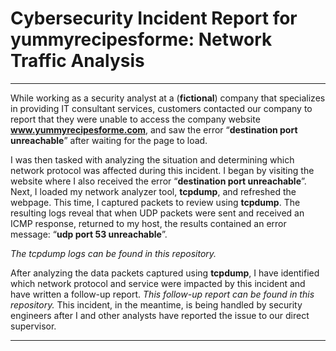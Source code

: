 # Cybersecurity Incident Report for yummyrecipesforme: Network Traffic Analysis

---

While working as a security analyst at a (**fictional**) company that specializes in providing IT consultant services, customers contacted our company to report that they were unable to access the company website **www.yummyrecipesforme.com**, and saw the error “**destination port unreachable**” after waiting for the page to load. 

I was then tasked with analyzing the situation and determining which network protocol was affected during this incident. I began by visiting the website where I also received the error “**destination port unreachable**”. Next, I loaded my network analyzer tool, **tcpdump**, and refreshed the webpage. This time, I captured packets to review using **tcpdump**. The resulting logs reveal that when UDP packets were sent and received an ICMP response, returned to my host, the results contained an error message: “**udp port 53 unreachable**”.

*The tcpdump logs can be found in this repository.*

After analyzing the data packets captured using **tcpdump**, I have identified which network protocol and service were impacted by this incident and have written a follow-up report. *This follow-up report can be found in this repository.* This incident, in the meantime, is being handled by security engineers after I and other analysts have reported the issue to our direct supervisor. 

---
